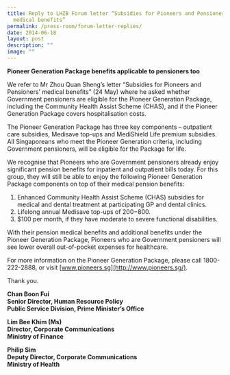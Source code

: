 ```yaml
---
title: Reply to LHZB Forum letter “Subsidies for Pioneers and Pensioners’
  medical benefits”
permalink: /press-room/forum-letter-replies/
date: 2014-06-18
layout: post
description: ""
image: ""
---
```

**Pioneer Generation Package benefits applicable to pensioners too**

We refer to Mr Zhou Quan Sheng’s letter “Subsidies for Pioneers and Pensioners’ medical benefits” (24 May) where he asked whether Government pensioners are eligible for the Pioneer Generation Package, including the Community Health Assist Scheme (CHAS), and if the Pioneer Generation Package covers hospitalisation costs.

The Pioneer Generation Package has three key components – outpatient care subsidies, Medisave top-ups and MediShield Life premium subsidies. All Singaporeans who meet the Pioneer Generation criteria, including Government pensioners, will be eligible for the Package for life.

We recognise that Pioneers who are Government pensioners already enjoy significant pension benefits for inpatient and outpatient bills today. For this group, they will still be able to enjoy the following Pioneer Generation Package components on top of their medical pension benefits:

1.  Enhanced Community Health Assist Scheme (CHAS) subsidies for medical and dental treatment at participating GP and dental clinics.
2.  Lifelong annual Medisave top-ups of $200-$800.
3.  $100 per month, if they have moderate to severe functional disabilities.

With their pension medical benefits and additional benefits under the Pioneer Generation Package, Pioneers who are Government pensioners will see lower overall out-of-pocket expenses for healthcare. 

For more information on the Pioneer Generation Package, please call 1800-222-2888, or visit [www.pioneers.sg](http://www.pioneers.sg/).

Thank you.

**Chan Boon Fui  
Senior Director, Human Resource Policy  
Public Service Division, Prime Minister’s Office**

**Lim Bee Khim (Ms)  
Director, Corporate Communications  
Ministry of Finance**

**Philip Sim  
Deputy Director, Corporate Communications  
Ministry of Health**